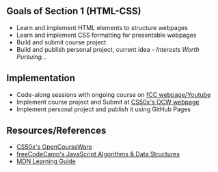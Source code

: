 ## Goals of Section 1 (HTML-CSS)
- Learn and implement HTML elements to structure webpages
- Learn and implement CSS formatting for presentable webpages
- Build and submit course project
- Build and publish personal project, current idea - <i>Interests Worth Pursuing...</i>

## Implementation
- Code-along sessions with ongoing course on [fCC webpage/Youtube](https://www.freecodecamp.org/news/learn-web-development-from-harvard-university-cs50/)
- Implement course project and Submit at [CS50x's OCW webpage](https://cs50.harvard.edu/web/2020/)
- Implement personal project and publish it using GitHub Pages

## Resources/References
- [CS50x's OpenCourseWare](https://cs50.harvard.edu/web/2020/)
- [freeCodeCamp's JavaScript Algorithms & Data Structures](https://www.freecodecamp.org/learn/javascript-algorithms-and-data-structures/)
- [MDN Learning Guide](https://developer.mozilla.org/en-US/docs/Learn)